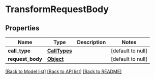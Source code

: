 # TransformRequestBody
## Properties

| Name | Type | Description | Notes |
|------------ | ------------- | ------------- | -------------|
| **call\_type** | [**CallTypes**](CallTypes.md) |  | [default to null] |
| **request\_body** | [**Object**](.md) |  | [default to null] |

[[Back to Model list]](../README.md#documentation-for-models) [[Back to API list]](../README.md#documentation-for-api-endpoints) [[Back to README]](../README.md)


